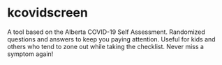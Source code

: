 # kcovidscreen
A tool based on the Alberta COVID-19 Self Assessment.
Randomized questions and answers to keep you paying attention.
Useful for kids and others who tend to zone out while taking the checklist.
Never miss a symptom again!
